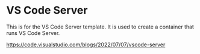 # VS Code Server

This is for the VS Code Server template. It is used to create a container that runs VS Code Server.


https://code.visualstudio.com/blogs/2022/07/07/vscode-server
